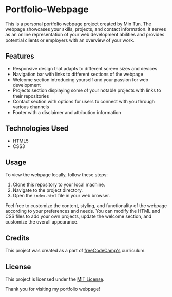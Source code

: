 # Portfolio-Webpage

This is a personal portfolio webpage project created by Min Tun. The webpage showcases your skills, projects, and contact information. It serves as an online representation of your web development abilities and provides potential clients or employers with an overview of your work.

## Features

- Responsive design that adapts to different screen sizes and devices
- Navigation bar with links to different sections of the webpage
- Welcome section introducing yourself and your passion for web development
- Projects section displaying some of your notable projects with links to their repositories
- Contact section with options for users to connect with you through various channels
- Footer with a disclaimer and attribution information

## Technologies Used

- HTML5
- CSS3

## Usage

To view the webpage locally, follow these steps:

1. Clone this repository to your local machine.
2. Navigate to the project directory.
3. Open the `index.html` file in your web browser.

Feel free to customize the content, styling, and functionality of the webpage according to your preferences and needs. You can modify the HTML and CSS files to add your own projects, update the welcome section, and customize the overall appearance.

## Credits

This project was created as a part of [freeCodeCamp's](https://www.freecodecamp.org/) curriculum.

## License

This project is licensed under the [MIT License](LICENSE).


Thank you for visiting my portfolio webpage!
